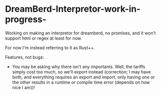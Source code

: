 # DreamBerd-Interpretor-work-in-progress-
Working on making an interpretor for dreamberd, no promises, and it won't support html or regex at least for now.

For now I'm instead referring to it as Rust++.

Features, not bugs:
 * You may be asking why there isn't any importants. Well, the tariffs simply cost too much, so we'll export instead (correction; I may have both, and everything requires an export and import, only having one or the other results in a runtime or compile time error (depends on how nice I am))!
